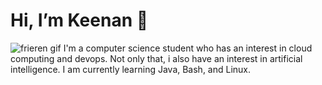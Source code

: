 # Hi, I’m Keenan 👋

<img src="https://preview.redd.it/frieren-e1-e2-gifs-v0-8kywi4t2pzjf1.gif?width=640&crop=smart&auto=webp&s=ebf3a8b9408bf0f18ed792c9b71fa2fa50ead3e1" alt="frieren gif">
I'm a computer science student who has an interest in cloud computing and devops. 
Not only that, i also have an interest in artificial intelligence. I am currently learning Java, Bash, and Linux.

